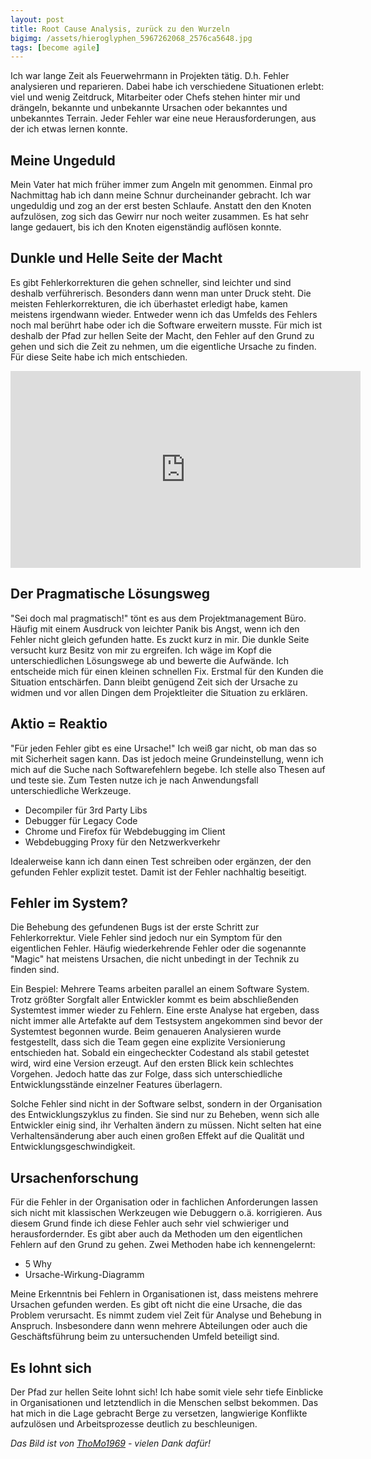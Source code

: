 ```yaml
---
layout: post
title: Root Cause Analysis, zurück zu den Wurzeln
bigimg: /assets/hieroglyphen_5967262068_2576ca5648.jpg
tags: [become agile]
---
```


Ich war lange Zeit als Feuerwehrmann in Projekten tätig. D.h. Fehler analysieren und reparieren. Dabei habe ich verschiedene Situationen erlebt: viel und wenig Zeitdruck, Mitarbeiter oder Chefs stehen hinter mir und drängeln, bekannte und unbekannte Ursachen oder bekanntes und unbekanntes Terrain. Jeder Fehler war eine neue Herausforderungen, aus der ich etwas lernen konnte.

## Meine Ungeduld

Mein Vater hat mich früher immer zum Angeln mit genommen. Einmal pro Nachmittag hab ich dann meine Schnur durcheinander gebracht. Ich war ungeduldig und zog an der erst besten Schlaufe. Anstatt den den Knoten aufzulösen, zog sich das Gewirr nur noch weiter zusammen. Es hat sehr lange gedauert, bis ich den Knoten eigenständig auflösen konnte.

## Dunkle und Helle Seite der Macht

Es gibt Fehlerkorrekturen die gehen schneller, sind leichter und sind deshalb verführerisch. Besonders dann wenn man unter Druck steht. Die meisten Fehlerkorrekturen, die ich überhastet erledigt habe, kamen meistens irgendwann wieder. Entweder wenn ich das Umfelds des Fehlers noch mal berührt habe oder ich die Software erweitern musste. Für mich ist deshalb der Pfad zur hellen Seite der Macht, den Fehler auf den Grund zu gehen und sich die Zeit zu nehmen, um die eigentliche Ursache zu finden. Für diese Seite habe ich mich entschieden.

<iframe width="560" height="315" src="https://www.youtube.com/embed/vmO7y7hJG6c" frameborder="0" allow="accelerometer; autoplay; encrypted-media; gyroscope; picture-in-picture" allowfullscreen></iframe>

## Der Pragmatische Lösungsweg

"Sei doch mal pragmatisch!" tönt es aus dem Projektmanagement Büro. Häufig mit einem Ausdruck von leichter Panik bis Angst, wenn ich den Fehler nicht gleich gefunden hatte. Es zuckt kurz in mir. Die dunkle Seite versucht kurz Besitz von mir zu ergreifen. Ich wäge im Kopf die unterschiedlichen Lösungswege ab und bewerte die Aufwände. Ich entscheide mich für einen kleinen schnellen Fix. Erstmal für den Kunden die Situation entschärfen. Dann bleibt genügend Zeit sich der Ursache zu widmen und vor allen Dingen dem Projektleiter die Situation zu erklären.

## Aktio = Reaktio

"Für jeden Fehler gibt es eine Ursache!" Ich weiß gar nicht, ob man das so mit Sicherheit sagen kann. Das ist jedoch meine Grundeinstellung, wenn ich mich auf die Suche nach Softwarefehlern begebe. Ich stelle also Thesen auf und teste sie. Zum Testen nutze ich je nach Anwendungsfall unterschiedliche Werkzeuge.

*   Decompiler für 3rd Party Libs
*   Debugger für Legacy Code
*   Chrome und Firefox für Webdebugging im Client
*   Webdebugging Proxy für den Netzwerkverkehr

Idealerweise kann ich dann einen Test schreiben oder ergänzen, der den gefunden Fehler explizit testet. Damit ist der Fehler nachhaltig beseitigt.

## Fehler im System?

Die Behebung des gefundenen Bugs ist der erste Schritt zur Fehlerkorrektur. Viele Fehler sind jedoch nur ein Symptom für den eigentlichen Fehler. Häufig wiederkehrende Fehler oder die sogenannte "Magic" hat meistens Ursachen, die nicht unbedingt in der Technik zu finden sind.

Ein Bespiel: Mehrere Teams arbeiten parallel an einem Software System. Trotz größter Sorgfalt aller Entwickler kommt es beim abschließenden Systemtest immer wieder zu Fehlern. Eine erste Analyse hat ergeben, dass nicht immer alle Artefakte auf dem Testsystem angekommen sind bevor der Systemtest begonnen wurde. Beim genaueren Analysieren wurde festgestellt, dass sich die Team gegen eine explizite Versionierung entschieden hat. Sobald ein eingecheckter Codestand als stabil getestet wird, wird eine Version erzeugt. Auf den ersten Blick kein schlechtes Vorgehen. Jedoch hatte das zur Folge, dass sich unterschiedliche Entwicklungsstände einzelner Features überlagern.

Solche Fehler sind nicht in der Software selbst, sondern in der Organisation des Entwicklungszyklus zu finden. Sie sind nur zu Beheben, wenn sich alle Entwickler einig sind, ihr Verhalten ändern zu müssen. Nicht selten hat eine Verhaltensänderung aber auch einen großen Effekt auf die Qualität und Entwicklungsgeschwindigkeit.

## Ursachenforschung

Für die Fehler in der Organisation oder in fachlichen Anforderungen lassen sich nicht mit klassischen Werkzeugen wie Debuggern o.ä. korrigieren. Aus diesem Grund finde ich diese Fehler auch sehr viel schwieriger und herausfordernder. Es gibt aber auch da Methoden um den eigentlichen Fehlern auf den Grund zu gehen. Zwei Methoden habe ich kennengelernt:

*   5 Why
*   Ursache-Wirkung-Diagramm

Meine Erkenntnis bei Fehlern in Organisationen ist, dass meistens mehrere Ursachen gefunden werden. Es gibt oft nicht die eine Ursache, die das Problem verursacht. Es nimmt zudem viel Zeit für Analyse und Behebung in Anspruch. Insbesondere dann wenn mehrere Abteilungen oder auch die Geschäftsführung beim zu untersuchenden Umfeld beteiligt sind.

## Es lohnt sich

Der Pfad zur hellen Seite lohnt sich! Ich habe somit viele sehr tiefe Einblicke in Organisationen und letztendlich in die Menschen selbst bekommen. Das hat mich in die Lage gebracht Berge zu versetzen, langwierige Konflikte aufzulösen und Arbeitsprozesse deutlich zu beschleunigen.

_Das Bild ist von [ThoMo1969](https://www.flickr.com/photos/thomo1969/) - vielen Dank dafür!_